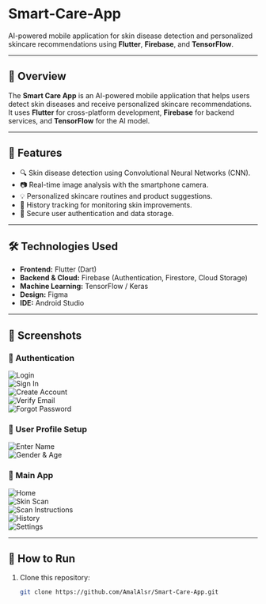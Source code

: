 # Smart-Care-App

AI-powered mobile application for skin disease detection and personalized skincare recommendations using **Flutter**, **Firebase**, and **TensorFlow**.

---

## 📖 Overview
The **Smart Care App** is an AI-powered mobile application that helps users detect skin diseases and receive personalized skincare recommendations.  
It uses **Flutter** for cross-platform development, **Firebase** for backend services, and **TensorFlow** for the AI model.

---

## 🎯 Features
- 🔍 Skin disease detection using Convolutional Neural Networks (CNN).  
- 📷 Real-time image analysis with the smartphone camera.  
- 💡 Personalized skincare routines and product suggestions.  
- 📝 History tracking for monitoring skin improvements.  
- 🔐 Secure user authentication and data storage.  

---

## 🛠️ Technologies Used
- **Frontend:** Flutter (Dart)  
- **Backend & Cloud:** Firebase (Authentication, Firestore, Cloud Storage)  
- **Machine Learning:** TensorFlow / Keras  
- **Design:** Figma  
- **IDE:** Android Studio  

---

## 📱 Screenshots

### 🔐 Authentication
![Login](docs/screenshots/login.png)  
![Sign In](docs/screenshots/sign-in.png)  
![Create Account](docs/screenshots/create-account.png)  
![Verify Email](docs/screenshots/verify-email.png)  
![Forgot Password](docs/screenshots/forget-password.png)  

### 👤 User Profile Setup
![Enter Name](docs/screenshots/name.png)  
![Gender & Age](docs/screenshots/gender-age.png)  

### 📲 Main App
![Home](docs/screenshots/home.png)  
![Skin Scan](docs/screenshots/scan.png)  
![Scan Instructions](docs/screenshots/scan-here.png)  
![History](docs/screenshots/history.png)  
![Settings](docs/screenshots/settings.png)  

---

## 🚀 How to Run
1. Clone this repository:
   ```bash
   git clone https://github.com/AmalAlsr/Smart-Care-App.git
